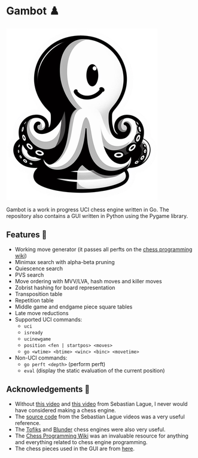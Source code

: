 # Gambot :chess_pawn:

![Gambot logo](assets/gambot_logo.png)

Gambot is a work in progress UCI chess engine written in Go.
The repository also contains a GUI written in Python using the Pygame library.

## Features :wrench:

- Working move generator (it passes all perfts on the [chess programming wiki](https://www.chessprogramming.org/Perft_Results))
- Minimax search with alpha-beta pruning
- Quiescence search
- PVS search
- Move ordering with MVV/LVA, hash moves and killer moves
- Zobrist hashing for board representation
- Transposition table
- Repetition table
- Middle game and endgame piece square tables
- Late move reductions
- Supported UCI commands:
    - `uci`
    - `isready`
    - `ucinewgame`
    - `position <fen | startpos> <moves>`
    - `go <wtime> <btime> <winc> <binc> <movetime>`
- Non-UCI commands:
    - `go perft <depth>` (perform perft)
    - `eval` (display the static evaluation of the current position)

## Acknowledgements :link:
- Without [this video](https://www.youtube.com/watch?v=U4ogK0MIzqk&t=1191s) and [this video](https://www.youtube.com/watch?v=_vqlIPDR2TU&t=886s) from Sebastian Lague, I never would have considered making a chess engine.
- The [source code](https://github.com/SebLague/Chess-Coding-Adventure) from the Sebastian Lague videos was a very useful reference.
- The [Tofiks](https://github.com/likeawizard/tofiks) and [Blunder](https://github.com/algerbrex/blunder) chess engines were also very useful.
- The [Chess Programming Wiki](https://www.chessprogramming.org/Main_Page) was an invaluable resource for anything and everything related to chess engine programming.
- The chess pieces used in the GUI are from [here](https://commons.wikimedia.org/wiki/Category:PNG_chess_pieces/Standard_transparent).